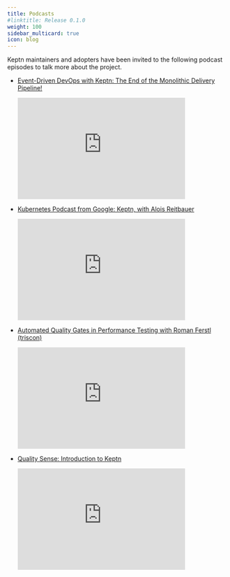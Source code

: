 ```yaml
---
title: Podcasts
#linktitle: Release 0.1.0
weight: 100
sidebar_multicard: true
icon: blog
---
```

 
Keptn maintainers and adopters have been invited to the following podcast episodes to talk more about the project. 


- [Event-Driven DevOps with Keptn: The End of the Monolithic Delivery Pipeline!](https://cdeliveryfdn.buzzsprout.com/1008697/4231295-event-driven-devops-with-keptn-the-end-of-the-monolithic-delivery-pipeline)
  
    <iframe src="https://open.spotify.com/embed-podcast/episode/2BgNQBoBiMP41rxUQrYhci" width="80%" height="232" frameborder="0" allowtransparency="true" allow="encrypted-media"></iframe>

- [Kubernetes Podcast from Google: Keptn, with Alois Reitbauer](https://kubernetespodcast.com/episode/119-keptn/)
  
    <iframe src="https://open.spotify.com/embed-podcast/episode/2aujvK9AchmaZi1G4AOtoi" width="80%" height="232" frameborder="0" allowtransparency="true" allow="encrypted-media"></iframe>

- [Automated Quality Gates in Performance Testing with Roman Ferstl (triscon)](https://testguild.com/podcast/performance/p53-roman)
  
    <iframe src="https://open.spotify.com/embed-podcast/episode/1OG3kRIxBo06fjry1tRYP8" width="80%" height="232" frameborder="0" allowtransparency="true" allow="encrypted-media"></iframe>

- [Quality Sense: Introduction to Keptn](https://abstracta.us/blog/podcast/introduction-to-keptn/)

    <iframe src="https://open.spotify.com/embed-podcast/episode/0Y4mYNgwizSP0MjppguGMT" width="80%" height="232" frameborder="0" allowtransparency="true" allow="encrypted-media"></iframe>









